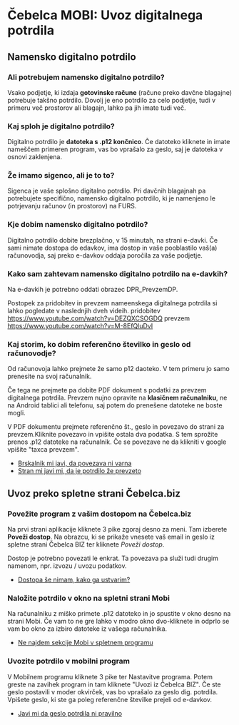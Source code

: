 # Čebelca MOBI: Uvoz digitalnega potrdila

## Namensko digitalno potrdilo

### Ali potrebujem namensko digitalno potrdilo?

Vsako podjetje, ki izdaja **gotovinske račune** (račune preko davčne blagajne) potrebuje takšno potrdilo. Dovolj je eno potrdilo 
za celo podjetje, tudi v primeru več prostorov ali blagajn, lahko pa jih imate tudi več.

### Kaj sploh je digitalno potrdilo?

Digitalno potrdilo je **datoteka s .p12 končnico**. Če datoteko kliknete in imate nameščem primeren program, vas bo vprašalo za geslo, saj je datoteka v osnovi zaklenjena.

### Že imamo sigenco, ali je to to?

Sigenca je vaše splošno digitalno potrdilo. Pri davčnih blagajnah pa potrebujete specifično, namensko digitalno potrdilo, ki je namenjeno le potrjevanju računov (in prostorov) na FURS.

### Kje dobim namensko digitalno potrdilo?

Digitalno potrdilo dobite brezplačno, v 15 minutah, na strani e-davki. Če sami nimate dostopa do edavkov, ima dostop in vaše pooblastilo 
vaš(a) računovodja, saj preko e-davkov oddaja poročila za vaše podjetje.

### Kako sam zahtevam namensko digitalno potrdilo na e-davkih?

Na e-davkih je potrebno oddati obrazec DPR_PrevzemDP.

Postopek za pridobitev in prevzem nameenskega digitalnega potrdila si lahko pogledate v naslednjih dveh videih.
pridobitev https://www.youtube.com/watch?v=DEZQXCSOGDQ
prevzem https://www.youtube.com/watch?v=M-8EfQluDvI

### Kaj storim, ko dobim referenčno številko in geslo od računovodje?

Od računovoja lahko prejmete že samo p12 daoteko. V tem primeru jo samo prenesite na svoj računalnik.

Če tega ne prejmete pa dobite PDF dokument s podatki za prevzem digitalnega potrdila. Prevzem nujno opravite na **klasičnem računalniku**, ne 
na Android tablici ali telefonu, saj potem do prenešene datoteke ne boste mogli.

V PDF dokumentu prejmete referenčno št., geslo in povezavo do strani za prevzem.Kliknite povezavo in vpišite ostala
dva podatka. S tem sprožite prenos .p12 datoteke na računalnik. Če se povezave ne da klikniti v google vpišite "taxca prevzem".

* [Brskalnik mi javi, da povezava ni varna](./faq.md#)
* [Stran mi javi mi, da je potrdilo že prevzeto](./faq.md#)

## Uvoz preko spletne strani Čebelca.biz

### Povežite program z vašim dostopom na Čebelca.biz

Na prvi strani aplikacije kliknete 3 pike zgoraj desno za meni. Tam izberete **Poveži dostop**. Na obrazcu, ki se prikaže vnesete vaš email
in geslo iz spletne strani Čebelca BIZ ter kliknete *Poveži dostop*.

Dostop je potrebno povezati le enkrat. Ta povezava pa služi tudi drugim namenom, npr. izvozu / uvozu podatkov.

* [Dostopa še nimam, kako ga ustvarim?](./faq.md#Dostopa_še_nimam,_kako_ga_ustvarim)

### Naložite potrdilo v okno na spletni strani Mobi

Na računalniku z miško primete .p12 datoteko in jo spustite v okno desno na strani Mobi. Če vam to ne gre lahko v modro okno dvo-kliknete in odprlo se
vam bo okno za izbiro datoteke iz vašega računalnika.

* [Ne najdem sekcije Mobi v spletnem programu](./faq.md#Ne_najdem_sekcije_Mobi_v_spletnem_programu)

### Uvozite potrdilo v mobilni program

V Mobilnem programu kliknete 3 pike ter Nastavitve programa. Potem greste na zavihek program in tam kliknete "Uvozi iz Čebelca BIZ". Če ste geslo
postavili v moder okvirček, vas bo vprašalo za geslo dig. potrdila. Vpišete geslo, ki ste ga poleg referenčne številke prejeli od e-davkov.

* [Javi mi da geslo potrdila ni pravilno](./faq.md#Javi_mi_da_geslo_potrdila_ni_pravilno)

